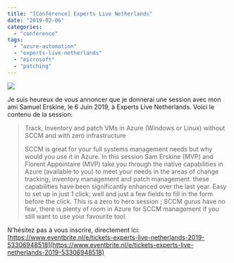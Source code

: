 ```yaml
---
title: "[Conférence] Experts Live Netherlands"
date: "2019-02-06"
categories: 
  - "conference"
tags: 
  - "azure-automation"
  - "experts-live-netherlands"
  - "microsoft"
  - "patching"
---
```


![](https://cloudyjourney.fr/wp-content/uploads/2019/02/EL_logo2.png)

Je suis heureux de vous annoncer que je donnerai une session avec mon ami Samuel Erskine, le 6 Juin 2019, à Experts Live Netherlands. Voici le contenu de la session:

> Track, Inventory and patch VMs in Azure (Windows or Linux) without SCCM and with zero infrastructure
> 
> SCCM is great for your full systems management needs but why would you use it in Azure. In this session Sam Erskine (MVP) and Florent Appointaire (MVP) take you through the native capabilities in Azure (available to you) to meet your needs in the areas of change tracking, inventory management and patch management. these capabilities have been significantly enhanced over the last year. Easy to set up in just 1 click; well and just a few fields to fill in the form before the click. This is a zero to hero session ; SCCM gurus have no fear, there is plenty of room in Azure for SCCM management if you still want to use your favourite tool.

N'hésitez pas à vous inscrire, directement ici: [https://www.eventbrite.nl/e/tickets-experts-live-netherlands-2019-53306948518](https://www.eventbrite.nl/e/tickets-experts-live-netherlands-2019-53306948518)
